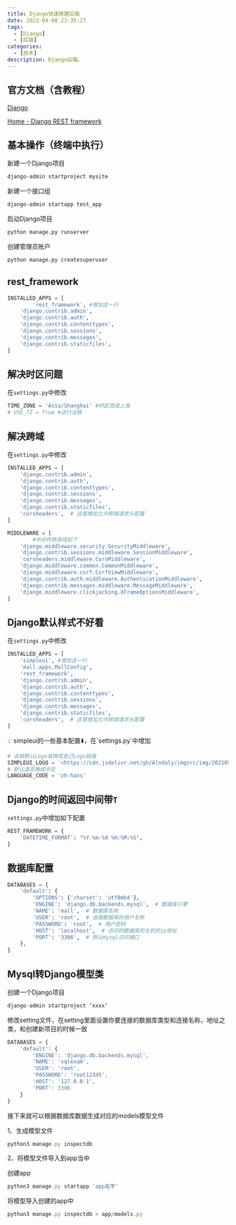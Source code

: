 ```yaml
---
title: Django快速搭建后端
date: 2022-04-08 23:35:27
tags:
  - [Django]
  - [后端]
categories:
  - [技术]
description: Django后端。
---
```


## 官方文档（含教程）

[Django](https://www.djangoproject.com/)

[Home - Django REST framework](https://www.django-rest-framework.org/)

## 基本操作（终端中执行）

新建一个Django项目

```bash
django-admin startproject mysite
```

新建一个接口组

```bash
django-admin startapp test_app
```

启动Django项目

```bash
python manage.py runserver
```

创建管理员账户

```bash
python manage.py createsuperuser
```

## rest_framework

```python
INSTALLED_APPS = [
		'rest_framework', #增加这一行
    'django.contrib.admin',
    'django.contrib.auth',
    'django.contrib.contenttypes',
    'django.contrib.sessions',
    'django.contrib.messages',
    'django.contrib.staticfiles',
]
```

## 解决时区问题

在`settings.py`中修改

```python
TIME_ZONE = 'Asia/Shanghai' #时区改成上海
# USE_TZ = True #这行注释
```

## 解决跨域

在`settings.py`中修改

```python
INSTALLED_APPS = [
    'django.contrib.admin',
    'django.contrib.auth',
    'django.contrib.contenttypes',
    'django.contrib.sessions',
    'django.contrib.messages',
    'django.contrib.staticfiles',
    'corsheaders',  # 这里增加允许跨域请求头配置
]

MIDDLEWARE = [
		#中间件修改成如下
    'django.middleware.security.SecurityMiddleware',
    'django.contrib.sessions.middleware.SessionMiddleware',
    'corsheaders.middleware.CorsMiddleware',
    'django.middleware.common.CommonMiddleware',
    'django.middleware.csrf.CsrfViewMiddleware',
    'django.contrib.auth.middleware.AuthenticationMiddleware',
    'django.contrib.messages.middleware.MessageMiddleware',
    'django.middleware.clickjacking.XFrameOptionsMiddleware',
]
```

## Django默认样式不好看

在`settings.py`中修改

```python
INSTALLED_APPS = [
    'simpleui', #增加这一行
    'mall.apps.MallConfig',
    'rest_framework',
    'django.contrib.admin',
    'django.contrib.auth',
    'django.contrib.contenttypes',
    'django.contrib.sessions',
    'django.contrib.messages',
    'django.contrib.staticfiles',
    'corsheaders',  # 这里增加允许跨域请求头配置
]
```

<aside> 💡 simpleui的一些基本配置⬇️，在`settings.py`中增加

</aside>

```python
# 去掉默认Logo或换成自己Logo链接
SIMPLEUI_LOGO = '<https://cdn.jsdelivr.net/gh/Alndaly/imgsrc/img/202109211712667.png>'
# 默认语言换成中文
LANGUAGE_CODE = 'zh-hans'
```

## Django的时间返回中间带`T`

`settings.py`中增加如下配置

```python
REST_FRAMEWORK = {
    'DATETIME_FORMAT': "%Y-%m-%d %H:%M:%S",
}
```

## 数据库配置

```python
DATABASES = {
    'default': {
        'OPTIONS': {'charset': 'utf8mb4'},
        'ENGINE': 'django.db.backends.mysql',  # 数据库引擎
        'NAME': 'mall',  # 数据库名称
        'USER': 'root',  # 连接数据库的用户名称
        'PASSWORD': 'root',  # 用户密码
        'HOST': 'localhost',  # 访问的数据库的主机的ip地址
        'PORT': '3306',  # 默认mysql访问端口
    },
}
```

## Mysql转Django模型类

创建一个Django项目

```javascript
django-admin startproject ‘xxxx‘
```

修改setting文件，在setting里面设置你要连接的数据库类型和连接名称，地址之类，和创建新项目的时候一致

```javascript
DATABASES = {
    'default': {
        'ENGINE': 'django.db.backends.mysql',
        'NAME': 'sqlexam',
        'USER': 'root',
        'PASSWORD': 'root12345',
        'HOST': '127.0.0.1',
        'PORT': 3306
    }
}
```

接下来就可以根据数据库数据生成对应的models模型文件

1、生成模型文件

```javascript
python3 manage.py inspectdb
```

2、将模型文件导入到app当中

创建app

```javascript
python3 manage.py startapp 'app名字'
```

将模型导入创建的app中

```javascript
python3 manage.py inspectdb > app/models.py
```

